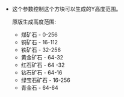 * 这个参数控制这个方块可以生成的Y高度范围。

  原版生成高度范围:

  * 煤矿石 - 0-256
  * 铜矿石 - 16-112
  * 铁矿石 - 32-256
  * 黄金矿石 - 64-32
  * 红石矿石 - 64 -32
  * 钻石矿石 - 64-16
  * 绿宝石矿石 - 16-256
  * 青金石 - 64-64
